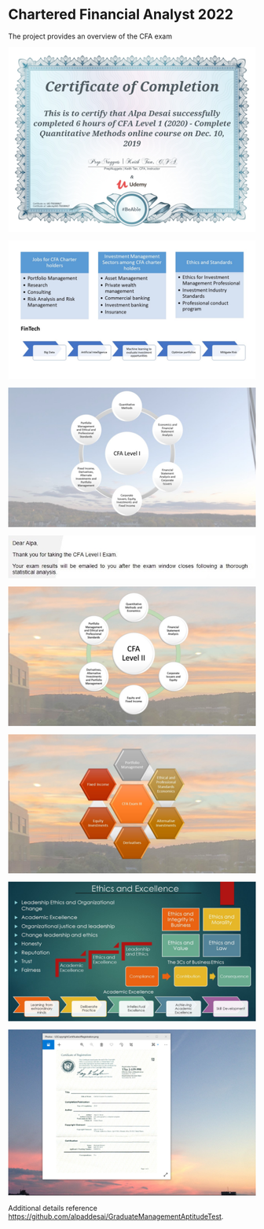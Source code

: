 # Chartered Financial Analyst 2022 

The project provides an overview of the CFA exam 

![image](QuantitativeMethods.jpg)

![image](CFA.jpg)

![image](CFAExam.jpg)

![image](CFAExamAcknowledgement.jpg)

![image](CFALevel_II_Exam.jpg)

![image](SlidesCFAExamIII.jpg)

![image](Ethics.jpg)

![image](USCopyrightCertificate.png)

Additional details reference https://github.com/alpaddesai/GraduateManagementAptitudeTest.

